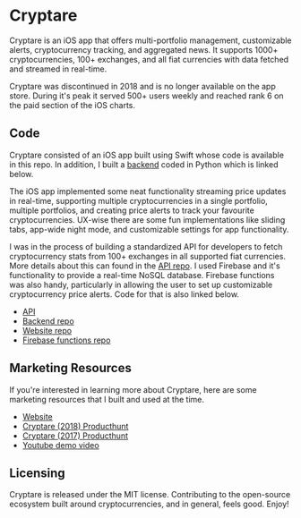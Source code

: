 # Cryptare

Cryptare is an iOS app that offers multi-portfolio management, customizable alerts, cryptocurrency tracking, and aggregated news. It supports 1000+ cryptocurrencies, 100+ exchanges, and all fiat currencies with data fetched and streamed in real-time.

Cryptare was discontinued in 2018 and is no longer available on the app store. During it's peak it served 500+ users weekly and reached rank 6 on the paid section of the iOS charts.

## Code 

Cryptare consisted of an iOS app built using Swift whose code is available in this repo. In addition, I built a [backend](https://github.com/atalw/cryptare-backend) coded in Python which is linked below.

The iOS app implemented some neat functionality streaming price updates in real-time, supporting multiple cryptocurrencies in a single portfolio, multiple portfolios, and creating price alerts to track your favourite cryptocurrencies. UX-wise there are some fun implementations like sliding tabs, app-wide night mode, and customizable settings for app functionality.

I was in the process of building a standardized API for developers to fetch cryptocurrency stats from 100+ exchanges in all supported fiat currencies. More details about this can found in the [API repo](https://github.com/atalw/cryptare-api). I used Firebase and it's functionality to provide a real-time NoSQL database. Firebase functions was also handy, particularly in allowing the user to set up customizable cryptocurrency price alerts. Code for that is also linked below.

- [API](https://github.com/atalw/cryptare-api)
- [Backend repo](https://github.com/atalw/cryptare-backend)
- [Website repo](https://github.com/atalw/cryptare.io)
- [Firebase functions repo](https://github.com/atalw/cryptare-firebase)


## Marketing Resources

If you're interested in learning more about Cryptare, here are some marketing resources that I built and used at the time.
- [Website](http://akshittalwar.com/cryptare.io/)
- [Cryptare (2018) Producthunt](https://www.producthunt.com/posts/cryptare-for-ios)
- [Cryptare (2017) Producthunt](https://www.producthunt.com/posts/cryptare)
- [Youtube demo video](https://www.youtube.com/watch?v=V7Pqoy11aLE)

## Licensing

Cryptare is released under the MIT license. Contributing to the open-source ecosystem built around cryptocurrencies, and in general, feels good. Enjoy! 
